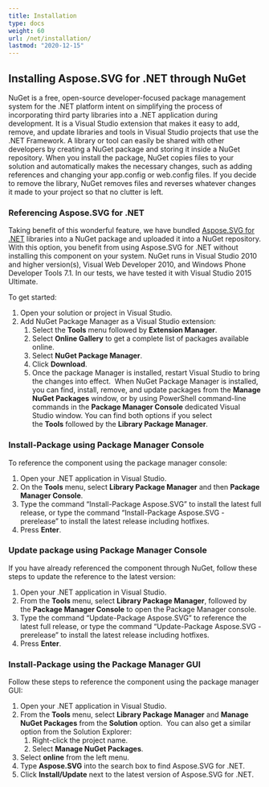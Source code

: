 ```yaml
---
title: Installation
type: docs
weight: 60
url: /net/installation/
lastmod: "2020-12-15"
---
```


## **Installing Aspose.SVG for .NET through NuGet**
NuGet is a free, open-source developer-focused package management system for the .NET platform intent on simplifying the process of incorporating third party libraries into a .NET application during development. It is a Visual Studio extension that makes it easy to add, remove, and update libraries and tools in Visual Studio projects that use the .NET Framework. A library or tool can easily be shared with other developers by creating a NuGet package and storing it inside a NuGet repository. When you install the package, NuGet copies files to your solution and automatically makes the necessary changes, such as adding references and changing your app.config or web.config files. If you decide to remove the library, NuGet removes files and reverses whatever changes it made to your project so that no clutter is left.
### **Referencing Aspose.SVG for .NET**
Taking benefit of this wonderful feature, we have bundled [Aspose.SVG for .NET](https://www.nuget.org/packages/Aspose.SVG) libraries into a NuGet package and uploaded it into a NuGet repository. With this option, you benefit from using Aspose.SVG for .NET without installing this component on your system. NuGet runs in Visual Studio 2010 and higher version(s), Visual Web Developer 2010, and Windows Phone Developer Tools 7.1. In our tests, we have tested it with Visual Studio 2015 Ultimate.

To get started:

1. Open your solution or project in Visual Studio.
1. Add NuGet Package Manager as a Visual Studio extension:
   1. Select the **Tools** menu followed by **Extension Manager**.
   1. Select **Online Gallery** to get a complete list of packages available online.
   1. Select **NuGet Package Manager**.
   1. Click **Download**.
   1. Once the package Manager is installed, restart Visual Studio to bring the changes into effect. 
      When NuGet Package Manager is installed, you can find, install, remove, and update packages from the **Manage NuGet Packages** window, or by using PowerShell command-line commands in the **Package Manager Console** dedicated Visual Studio window. You can find both options if you select the **Tools** followed by the **Library Package Manager**.
### **Install-Package using Package Manager Console**
To reference the component using the package manager console:

1. Open your .NET application in Visual Studio.
1. On the **Tools** menu, select **Library Package Manager** and then **Package Manager Console**.
1. Type the command “Install-Package Aspose.SVG” to install the latest full release, or type the command “Install-Package Aspose.SVG -prerelease” to install the latest release including hotfixes.
1. Press **Enter**.
### **Update package using Package Manager Console**
If you have already referenced the component through NuGet, follow these steps to update the reference to the latest version:

1. Open your .NET application in Visual Studio.
1. From the **Tools** menu, select **Library Package Manager**, followed by the **Package Manager Console** to open the Package Manager console.
1. Type the command “Update-Package Aspose.SVG” to reference the latest full release, or type the command “Update-Package Aspose.SVG -prerelease” to install the latest release including hotfixes.
1. Press **Enter**.
### **Install-Package using the Package Manager GUI**
Follow these steps to reference the component using the package manager GUI:

1. Open your .NET application in Visual Studio.
1. From the **Tools** menu, select **Library Package Manager** and **Manage NuGet Packages** from the **Solution** option. 
   You can also get a similar option from the Solution Explorer:
   1. Right-click the project name.
   1. Select **Manage NuGet Packages**.
1. Select **online** from the left menu.
1. Type **Aspose.SVG** into the search box to find Aspose.SVG for .NET.
1. Click **Install/Update** next to the latest version of Aspose.SVG for .NET.
